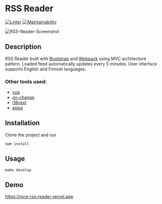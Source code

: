 # RSS Reader

[![Linter](https://github.com/warpedrhubarb/rss-reader/actions/workflows/linter.yml/badge.svg)](https://github.com/warpedrhubarb/rss-reader/actions/workflows/linter.yml) [![Maintainability](https://api.codeclimate.com/v1/badges/69b1fd8ec4e7cbddc622/maintainability)](https://codeclimate.com/github/warpedrhubarb/rss-reader/maintainability)

![RSS-Reader-Screenshot](https://user-images.githubusercontent.com/7108262/178333847-a3ad4ebc-2a7a-4fda-b351-ccba9308b1dc.png)

## Description


RSS Reader built with <a href="https://getbootstrap.com/">Bootstrap</a> and <a href="https://webpack.js.org/">Webpack</a> using MVC architecture pattern. Loaded feed automatically updates every 5 minutes.
User interface supports English and Finnish languages.

### Other tools used:
- <a href="https://github.com/jquense/yup">yup</a>
- <a href="https://github.com/sindresorhus/on-change">on-change</a>
- <a href="https://github.com/i18next/i18next">i18next</a>
- <a href="https://github.com/axios/axios">axios</a>

## Installation

Clone the project and run

```npm install```

## Usage

```make develop```

## Demo

<a href="https://nice-rss-reader.vercel.app">https://nice-rss-reader.vercel.app<a>
